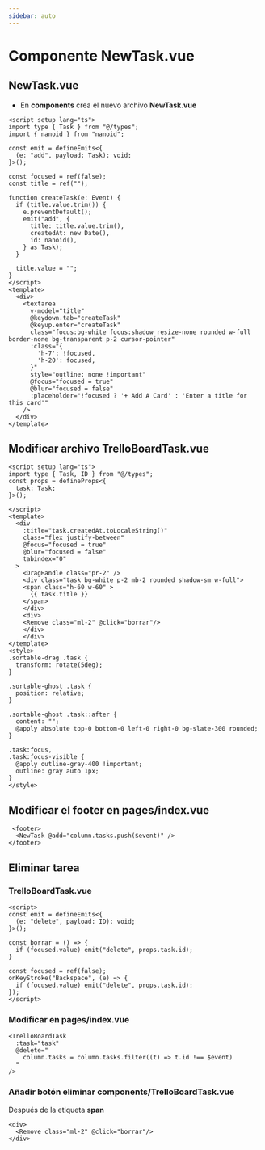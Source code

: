 ```yaml
---
sidebar: auto
---
```


# Componente NewTask.vue

## NewTask.vue

- En **components** crea el nuevo archivo **NewTask.vue**

```vue
<script setup lang="ts">
import type { Task } from "@/types";
import { nanoid } from "nanoid";

const emit = defineEmits<{
  (e: "add", payload: Task): void;
}>();

const focused = ref(false);
const title = ref("");

function createTask(e: Event) {
  if (title.value.trim()) {
    e.preventDefault();
    emit("add", {
      title: title.value.trim(),
      createdAt: new Date(),
      id: nanoid(),
    } as Task);
  }

  title.value = "";
}
</script>
<template>
  <div>
    <textarea
      v-model="title"
      @keydown.tab="createTask"
      @keyup.enter="createTask"
      class="focus:bg-white focus:shadow resize-none rounded w-full border-none bg-transparent p-2 cursor-pointer"
      :class="{
        'h-7': !focused,
        'h-20': focused,
      }"
      style="outline: none !important"
      @focus="focused = true"
      @blur="focused = false"
      :placeholder="!focused ? '+ Add A Card' : 'Enter a title for this card'"
    />
  </div>
</template>
```

## Modificar archivo TrelloBoardTask.vue

```vue
<script setup lang="ts">
import type { Task, ID } from "@/types";
const props = defineProps<{
  task: Task;
}>();

</script>
<template>
  <div
    :title="task.createdAt.toLocaleString()"
    class="flex justify-between"
    @focus="focused = true"
    @blur="focused = false"
    tabindex="0"
  >
    <DragHandle class="pr-2" />
    <div class="task bg-white p-2 mb-2 rounded shadow-sm w-full">
    <span class="h-60 w-60" >
      {{ task.title }}
    </span>
    </div>
    <div>
    <Remove class="ml-2" @click="borrar"/>
    </div>
    </div>
</template>
<style>
.sortable-drag .task {
  transform: rotate(5deg);
}

.sortable-ghost .task {
  position: relative;
}

.sortable-ghost .task::after {
  content: "";
  @apply absolute top-0 bottom-0 left-0 right-0 bg-slate-300 rounded;
}

.task:focus,
.task:focus-visible {
  @apply outline-gray-400 !important;
  outline: gray auto 1px;
}
</style>
```

## Modificar el footer en pages/index.vue

```vue
 <footer>
  <NewTask @add="column.tasks.push($event)" />
</footer>
```

## Eliminar tarea

### TrelloBoardTask.vue

```vue
<script>
const emit = defineEmits<{
  (e: "delete", payload: ID): void;
}>();

const borrar = () => {
  if (focused.value) emit("delete", props.task.id);
}

const focused = ref(false);
onKeyStroke("Backspace", (e) => {
  if (focused.value) emit("delete", props.task.id);
});
</script>
```

### Modificar en pages/index.vue

```vue
<TrelloBoardTask
  :task="task"
  @delete="
    column.tasks = column.tasks.filter((t) => t.id !== $event)
  "
/>
```

### Añadir botón eliminar components/TrelloBoardTask.vue

Después de la etiqueta **span**

```vue
<div>
  <Remove class="ml-2" @click="borrar"/>
</div>
```



